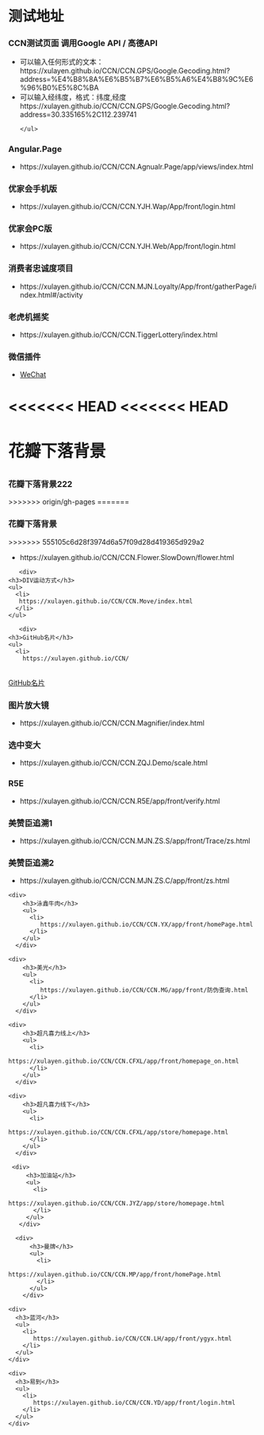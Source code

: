 # 测试地址
 
<div>
  <div>
  <h3>CCN测试页面 调用Google API / 高德API </h3>
    <ul>
      <li>
         可以输入任何形式的文本：
         <br/>
         https://xulayen.github.io/CCN/CCN.GPS/Google.Gecoding.html?address=%E4%B8%8A%E6%B5%B7%E6%B5%A6%E4%B8%9C%E6%96%B0%E5%8C%BA
      </li>
      <li>
        可以输入经纬度，格式：纬度,经度
       <br/>
        https://xulayen.github.io/CCN/CCN.GPS/Google.Gecoding.html?address=30.335165%2C112.239741
      </li>
        
    </ul>
  </div>

  <div>

  <div>
    <h3>Angular.Page</h3>
    <ul>
      <li>
        https://xulayen.github.io/CCN/CCN.Agnualr.Page/app/views/index.html
      </li>
    </ul>
  </div>
 
  <div>
    <h3>优家会手机版</h3>
    <ul>
      <li>
        https://xulayen.github.io/CCN/CCN.YJH.Wap/App/front/login.html
      </li>
    </ul>
  </div>

 <div>
    <h3>优家会PC版</h3>
    <ul>
      <li>
        https://xulayen.github.io/CCN/CCN.YJH.Web/App/front/login.html
      </li>
    </ul>
  </div>

 <div>
    <h3>消费者忠诚度项目</h3>
    <ul>
      <li>
        https://xulayen.github.io/CCN/CCN.MJN.Loyalty/App/front/gatherPage/index.html#/activity
      </li>
    </ul>
  </div>

 <div>
    <h3>老虎机摇奖</h3>
    <ul>
      <li>
        https://xulayen.github.io/CCN/CCN.TiggerLottery/index.html
      </li>
    </ul>
  </div>

 
   <div>
    <h3>微信插件</h3>
    <ul>
      <li>
        <a href="https://github.com/xulayen/WeChat">WeChat</a>
      </li>
    </ul>
  </div>

<<<<<<< HEAD
<<<<<<< HEAD
     <div>
    <h3>花瓣下落背景 </h3>
=======
  <div>
    <h3>花瓣下落背景222</h3>
>>>>>>> origin/gh-pages
=======
     <div>
    <h3>花瓣下落背景 </h3>
>>>>>>> 555105c6d28f3974d6a57f09d28d419365d929a2
    <ul>
      <li>
       https://xulayen.github.io/CCN/CCN.Flower.SlowDown/flower.html
      </li>
    </ul>
  </div>


       <div>
    <h3>DIV运动方式</h3>
    <ul>
      <li>
       https://xulayen.github.io/CCN/CCN.Move/index.html
      </li>
    </ul>
  </div>



       <div>
    <h3>GitHub名片</h3>
    <ul>
      <li>
        https://xulayen.github.io/CCN/
<br>
        <a href="https://github.com/xulayen/github-widget-user">GitHub名片</a>
      </li>
    </ul>
  </div>


   <div>
    <h3>图片放大镜</h3>
    <ul>
      <li>
         https://xulayen.github.io/CCN/CCN.Magnifier/index.html
      </li>
    </ul>
  </div>

<div>
    <h3>选中变大</h3>
    <ul>
      <li>
         https://xulayen.github.io/CCN/CCN.ZQJ.Demo/scale.html
      </li>
    </ul>
  </div>

<div>
    <h3>R5E</h3>
    <ul>
      <li>
         https://xulayen.github.io/CCN/CCN.R5E/app/front/verify.html
      </li>
    </ul>
  </div>

  <div>
      <h3>美赞臣追溯1</h3>
      <ul>
        <li>
           https://xulayen.github.io/CCN/CCN.MJN.ZS.S/app/front/Trace/zs.html
        </li>
      </ul>
    </div>

  <div>
      <h3>美赞臣追溯2</h3>
      <ul>
        <li>
           https://xulayen.github.io/CCN/CCN.MJN.ZS.C/app/front/zs.html
        </li>
      </ul>
    </div>

    <div>
        <h3>泳鑫牛肉</h3>
        <ul>
          <li>
             https://xulayen.github.io/CCN/CCN.YX/app/front/homePage.html
          </li>
        </ul>
      </div>

    <div>
        <h3>美光</h3>
        <ul>
          <li>
             https://xulayen.github.io/CCN/CCN.MG/app/front/防伪查询.html
          </li>
        </ul>
      </div>

    <div>
        <h3>超凡喜力线上</h3>
        <ul>
          <li>
             https://xulayen.github.io/CCN/CCN.CFXL/app/front/homepage_on.html
          </li>
        </ul>
      </div>

    <div>
        <h3>超凡喜力线下</h3>
        <ul>
          <li>
             https://xulayen.github.io/CCN/CCN.CFXL/app/store/homepage.html
          </li>
        </ul>
      </div>

     <div>
         <h3>加油站</h3>
         <ul>
           <li>
              https://xulayen.github.io/CCN/CCN.JYZ/app/store/homepage.html
           </li>
         </ul>
       </div>

      <div>
          <h3>曼牌</h3>
          <ul>
            <li>
               https://xulayen.github.io/CCN/CCN.MP/app/front/homePage.html
            </li>
          </ul>
        </div>

    <div>
      <h3>蓝河</h3>
      <ul>
        <li>
           https://xulayen.github.io/CCN/CCN.LH/app/front/ygyx.html
        </li>
      </ul>
    </div>

    <div>
      <h3>易到</h3>
      <ul>
        <li>
           https://xulayen.github.io/CCN/CCN.YD/app/front/login.html
        </li>
      </ul>
    </div>

</div>
